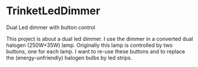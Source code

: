 TrinketLedDimmer
================

Dual Led dimmer with button control

This project is about a dual led dimmer. I use the dimmer in a converted dual halogen (250W+35W) lamp.
Originally this lamp is controlled by two buttons, one for each lamp.
I want to re-use these buttons and to replace the (energy-unfriendly) halogen bulbs by led strips.

